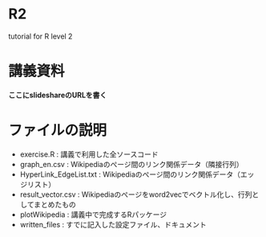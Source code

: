 # R2
tutorial for R level 2

# 講義資料

**ここにslideshareのURLを書く**

# ファイルの説明

- exercise.R : 講義で利用した全ソースコード
- graph_en.csv : Wikipediaのぺージ間のリンク関係データ（隣接行列）
- HyperLink_EdgeList.txt : Wikipediaのぺージ間のリンク関係データ（エッジリスト）
- result_vector.csv : Wikipediaのぺージをword2vecでベクトル化し、行列としてまとめたもの
- plotWikipedia : 講義中で完成するRパッケージ
- written_files : すでに記入した設定ファイル、ドキュメント

